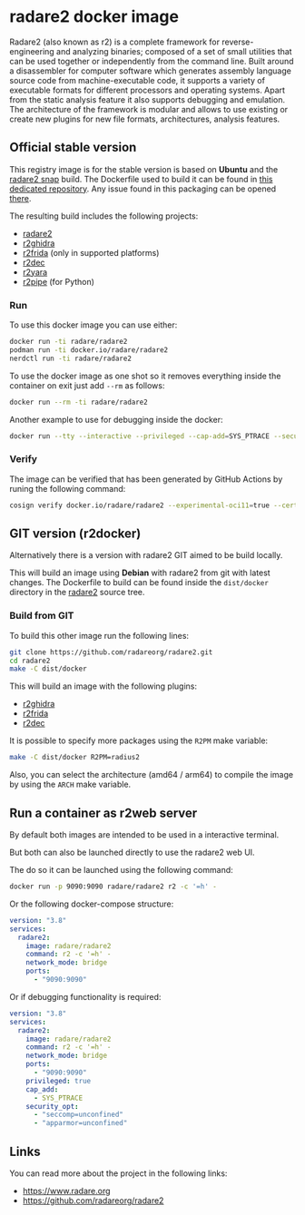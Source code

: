 # radare2 docker image

Radare2 (also known as r2) is a complete framework for reverse-engineering
and analyzing binaries; composed of a set of small utilities that can be used
together or independently from the command line. Built around a disassembler
for computer software which generates assembly language source code from
machine-executable code, it supports a variety of executable formats for
different processors and operating systems. Apart from the static analysis
feature it also supports debugging and emulation. The architecture of the
framework is modular and allows to use existing or create new plugins for new
file formats, architectures, analysis features.

## Official stable version

This registry image is for the stable version is based on **Ubuntu** and the [radare2 snap](https://snapcraft.io/radare2) build.
The Dockerfile used to build it can be found in [this dedicated repository](https://github.com/radareorg/radare2-snap).
Any issue found in this packaging can be opened [there](https://github.com/radareorg/radare2-snap/issues).


The resulting build includes the following projects:

* [radare2](https://github.com/radareorg/radare2)
* [r2ghidra](https://github.com/radareorg/r2ghidra)
* [r2frida](https://github.com/nowsecure/r2frida) (only in supported platforms)
* [r2dec](https://github.com/wargio/r2dec-js)
* [r2yara](https://github.com/radareorg/r2yara)
* [r2pipe](https://pypi.org/project/r2pipe/) (for Python)


### Run

To use this docker image you can use either:
```sh
docker run -ti radare/radare2
podman run -ti docker.io/radare/radare2
nerdctl run -ti radare/radare2
```

To use the docker image as one shot so it removes everything inside the container on exit just add `--rm` as follows:
```sh
docker run --rm -ti radare/radare2
```

Another example to use for debugging inside the docker:
```sh
docker run --tty --interactive --privileged --cap-add=SYS_PTRACE --security-opt seccomp=unconfined --security-opt apparmor=unconfined radare/radare2
```


### Verify

The image can be verified that has been generated by GitHub Actions by runing the following command:
```sh
cosign verify docker.io/radare/radare2 --experimental-oci11=true --certificate-oidc-issuer=https://token.actions.githubusercontent.com --certificate-identity-regexp='https://github\.com/radareorg/radare2-snap/.*@refs/heads/main'
```


## GIT version (r2docker)

Alternatively there is a version with radare2 GIT aimed to be build locally.

This will build an image using **Debian** with radare2 from git with latest changes.
The Dockerfile to build can be found inside the `dist/docker` directory in the [radare2](https://github.com/radareorg/radare2) source tree.

### Build from GIT

To build this other image run the following lines:

```sh
git clone https://github.com/radareorg/radare2.git
cd radare2
make -C dist/docker
```

This will build an image with the following plugins:

* [r2ghidra](https://github.com/radareorg/r2ghidra)
* [r2frida](https://github.com/nowsecure/r2frida)
* [r2dec](https://github.com/wargio/r2dec-js)

It is possible to specify more packages using the `R2PM` make variable:

```sh
make -C dist/docker R2PM=radius2
```

Also, you can select the architecture (amd64 / arm64) to compile the image by using the `ARCH` make variable.

## Run a container as r2web server

By default both images are intended to be used in a interactive terminal.

But both can also be launched directly to use the radare2 web UI.

The do so it can be launched using the following command:
```sh
docker run -p 9090:9090 radare/radare2 r2 -c '=h' -
```

Or the following docker-compose structure:
```yaml
version: "3.8"
services:
  radare2:
    image: radare/radare2
    command: r2 -c '=h' -
    network_mode: bridge
    ports:
      - "9090:9090"
```

Or if debugging functionality is required:
```yaml
version: "3.8"
services:
  radare2:
    image: radare/radare2
    command: r2 -c '=h' -
    network_mode: bridge
    ports:
      - "9090:9090"
    privileged: true
    cap_add:
      - SYS_PTRACE
    security_opt:
      - "seccomp=unconfined"
      - "apparmor=unconfined"
```


## Links

You can read more about the project in the following links:

* https://www.radare.org
* https://github.com/radareorg/radare2

